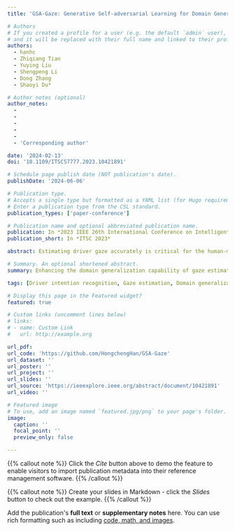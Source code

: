 ```yaml
---
title: 'GSA-Gaze: Generative Self-adversarial Learning for Domain Generalized Driver Gaze Estimation'

# Authors
# If you created a profile for a user (e.g. the default `admin` user), write the username (folder name) here
# and it will be replaced with their full name and linked to their profile.
authors:
  - hanhc
  - Zhiqiang Tian
  - Yuying Liu
  - Shengpeng Li
  - Dong Zhang
  - Shaoyi Du*

# Author notes (optional)
author_notes:
  - 
  - 
  - 
  - 
  - 
  - 'Corresponding author'

date: '2024-02-13'
doi: '10.1109/ITSC57777.2023.10421891'

# Schedule page publish date (NOT publication's date).
publishDate: '2024-06-06'

# Publication type.
# Accepts a single type but formatted as a YAML list (for Hugo requirements).
# Enter a publication type from the CSL standard.
publication_types: ['paper-conference']

# Publication name and optional abbreviated publication name.
publication: In *2023 IEEE 26th International Conference on Intelligent Transportation Systems (ITSC)*
publication_short: In *ITSC 2023*

abstract: Estimating driver gaze accurately is critical for the human-machine cooperative driving, but the significant facial appearance diversions caused by background, illumination, personal characteristics, etc. pose a challenge to the generalizability of gaze estimation models. In this paper, we propose the generative self-adversarial learning mechanism for generalized gaze estimation that aims to learn general gaze features while eliminating sample-specific features and preventing cross-domain feature over-fitting. Firstly, to reduce information redundancy, the feature encoder is designed based on pyramid-grouped convolution to extract a sparse feature representation from the facial appearance. Secondly, the gaze regression module supervises the model to learn as many gaze-relevant features as possible. Thirdly, the adversarial image reconstruction task prompts the model to eliminate the domain-specific features. The adversarial learning of the gaze regression and the image reconstruction tasks guides the model to learn only general gaze features across domains, preventing cross-domain feature over-fitting, enhancing the domain generalization capability. The results of cross-domain testing of four active gaze datasets prove the effectiveness of the proposed method.

# Summary. An optional shortened abstract.
summary: Enhancing the domain generalization capability of gaze estimation through generative self-adversarial learning.

tags: [Driver intention recognition, Gaze estimation, Domain generalization]

# Display this page in the Featured widget?
featured: true

# Custom links (uncomment lines below)
# links:
# - name: Custom Link
#   url: http://example.org

url_pdf: 
url_code: 'https://github.com/HongchengHan/GSA-Gaze'
url_dataset: ''
url_poster: ''
url_project: ''
url_slides: ''
url_source: 'https://ieeexplore.ieee.org/abstract/document/10421891'
url_video: ''

# Featured image
# To use, add an image named `featured.jpg/png` to your page's folder.
image:
  caption: ''
  focal_point: ''
  preview_only: false

---
```




{{% callout note %}}
Click the _Cite_ button above to demo the feature to enable visitors to import publication metadata into their reference management software.
{{% /callout %}}

{{% callout note %}}
Create your slides in Markdown - click the _Slides_ button to check out the example.
{{% /callout %}}

Add the publication's **full text** or **supplementary notes** here. You can use rich formatting such as including [code, math, and images](https://docs.hugoblox.com/content/writing-markdown-latex/).


